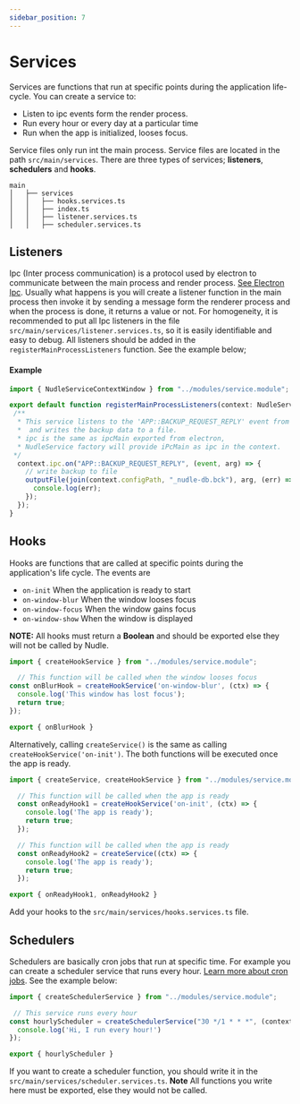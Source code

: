 ```yaml
---
sidebar_position: 7
---
```


# Services
Services are functions that run at specific points during the application life-cycle. You can create a service to:
 - Listen to ipc events form the render process.
 - Run every hour or every day at a particular time
 - Run when the app is initialized, looses focus.

Service files only run int the main process. Service files are located in the path `src/main/services`. There are three types of services; **listeners**, **schedulers** and **hooks**.

```
main
│   ├── services
│   │   ├── hooks.services.ts
│   │   ├── index.ts
│   │   ├── listener.services.ts
│   │   ├── scheduler.services.ts
```

## Listeners
Ipc (Inter process communication) is a protocol used by electron to communicate between the main process and render process. [See Electron Ipc](https://www.electronjs.org/docs/latest/tutorial/ipc). Usually what happens is you will create a listener function in the main process then invoke it by sending a message form the renderer process and when the process is done, it returns a value or not. For homogeneity, it is recommended to put all Ipc listeners in the file  `src/main/services/listener.services.ts`, so it is easily identifiable and easy to debug. All listeners should be added in the `registerMainProcessListeners` function. See the example below;
#### Example
```typescript
import { NudleServiceContextWindow } from "../modules/service.module";

export default function registerMainProcessListeners(context: NudleServiceContextWindow) {
 /**
  * This service listens to the 'APP::BACKUP_REQUEST_REPLY' event from the render process
  *  and writes the backup data to a file.
  * ipc is the same as ipcMain exported from electron, 
  * NudleService factory will provide iPcMain as ipc in the context.
 */
  context.ipc.on("APP::BACKUP_REQUEST_REPLY", (event, arg) => {
    // write backup to file
    outputFile(join(context.configPath, "_nudle-db.bck"), arg, (err) => {
      console.log(err);
    });
  });
}

```

## Hooks
Hooks are functions that are called at specific points during the application's life cycle. The events are 
- `on-init` When the application is ready to start
- `on-window-blur` When the window looses focus
- `on-window-focus` When the window gains focus
- `on-window-show` When the window is displayed

**NOTE:** All hooks must return a **Boolean** and should be exported else they will not be called by Nudle.

```javascript
import { createHookService } from "../modules/service.module";

  // This function will be called when the window looses focus
const onBlurHook = createHookService('on-window-blur', (ctx) => {
  console.log('This window has lost focus');
  return true;
});

export { onBlurHook }
```

Alternatively, calling `createService()` is the same as calling `createHookService('on-init')`. The both functions will be executed once the app is ready.

```javascript
import { createService, createHookService } from "../modules/service.module";

  // This function will be called when the app is ready
  const onReadyHook1 = createHookService('on-init', (ctx) => {
    console.log('The app is ready');
    return true;
  });

  // This function will be called when the app is ready
  const onReadyHook2 = createService((ctx) => {
    console.log('The app is ready');
    return true;
  }); 

export { onReadyHook1, onReadyHook2 }
```


Add your hooks to the `src/main/services/hooks.services.ts` file.

## Schedulers
Schedulers are basically cron jobs that run at specific time. For example you can create a scheduler service that runs every hour. [Learn more about cron jobs](https://www.freeformatter.com/cron-expression-generator-quartz.html). See the example below:
```javascript
import { createSchedulerService } from "../modules/service.module";

 // This service runs every hour
const hourlyScheduler = createSchedulerService("30 */1 * * *", (context) => {
  console.log('Hi, I run every hour!')
});

export { hourlyScheduler }
```
If you want to create a scheduler function, you should write it in the `src/main/services/scheduler.services.ts`. **Note** All functions you write here must be exported, else they would not be called.
